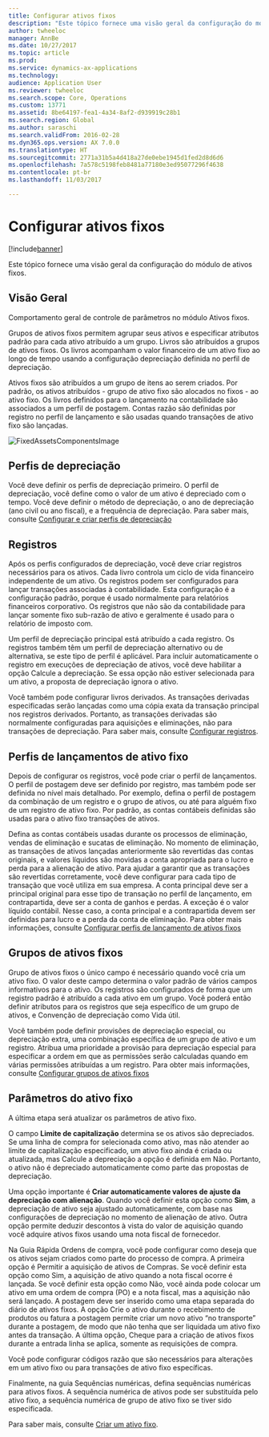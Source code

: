 ```yaml
---
title: Configurar ativos fixos
description: "Este tópico fornece uma visão geral da configuração do módulo de ativos fixos."
author: twheeloc
manager: AnnBe
ms.date: 10/27/2017
ms.topic: article
ms.prod: 
ms.service: dynamics-ax-applications
ms.technology: 
audience: Application User
ms.reviewer: twheeloc
ms.search.scope: Core, Operations
ms.custom: 13771
ms.assetid: 8be64197-fea1-4a34-8af2-d939919c28b1
ms.search.region: Global
ms.author: saraschi
ms.search.validFrom: 2016-02-28
ms.dyn365.ops.version: AX 7.0.0
ms.translationtype: HT
ms.sourcegitcommit: 2771a31b5a4d418a27de0ebe1945d1fed2d8d6d6
ms.openlocfilehash: 7a578c5198feb8481a77180e3ed95077296f4638
ms.contentlocale: pt-br
ms.lasthandoff: 11/03/2017

---
```


# <a name="set-up-fixed-assets"></a>Configurar ativos fixos

[!include[banner](../includes/banner.md)]


Este tópico fornece uma visão geral da configuração do módulo de ativos fixos.

<a name="overview"></a>Visão Geral
--------
Comportamento geral de controle de parâmetros no módulo Ativos fixos.

Grupos de ativos fixos permitem agrupar seus ativos e especificar atributos padrão para cada ativo atribuído a um grupo. Livros são atribuídos a grupos de ativos fixos. Os livros acompanham o valor financeiro de um ativo fixo ao longo de tempo usando a configuração depreciação definida no perfil de depreciação.

Ativos fixos são atribuídos a um grupo de itens ao serem criados. Por padrão, os ativos atribuídos - grupo de ativo fixo são alocados no fixos - ao ativo fixo. Os livros definidos para o lançamento na contabilidade são associados a um perfil de postagem. Contas razão são definidas por registro no perfil de lançamento e são usadas quando transações de ativo fixo são lançadas. 

![FixedAssetsComponentsImage](./media/FAComponents_Updated.png)

## <a name="depreciation-profiles"></a>Perfis de depreciação
Você deve definir os perfis de depreciação primeiro. O perfil de depreciação, você define como o valor de um ativo é depreciado com o tempo. Você deve definir o método de depreciação, o ano de depreciação (ano civil ou ano fiscal), e a frequência de depreciação. Para saber mais, consulte [Configurar e criar perfis de depreciação](tasks/set-up-depreciation-profiles.md)

## <a name="books"></a>Registros
Após os perfis configurados de depreciação, você deve criar registros necessários para os ativos. Cada livro controla um ciclo de vida financeiro independente de um ativo. Os registros podem ser configurados para lançar transações associadas à contabilidade. Esta configuração é a configuração padrão, porque é usado normalmente para relatórios financeiros corporativo. Os registros que não são da contabilidade para lançar somente fixo sub-razão de ativo e geralmente é usado para o relatório de imposto com.

Um perfil de depreciação principal está atribuído a cada registro. Os registros também têm um perfil de depreciação alternativo ou de alternativa, se este tipo de perfil é aplicável. Para incluir automaticamente o registro em execuções de depreciação de ativos, você deve habilitar a opção Calcule a depreciação. Se essa opção não estiver selecionada para um ativo, a proposta de depreciação ignora o ativo.

Você também pode configurar livros derivados. As transações derivadas especificadas serão lançadas como uma cópia exata da transação principal nos registros derivados. Portanto, as transações derivadas são normalmente configuradas para aquisições e eliminações, não para transações de depreciação.
Para saber mais, consulte [Configurar registros](tasks/set-up-value-models.md).

## <a name="fixed-asset-posting-profiles"></a>Perfis de lançamentos de ativo fixo
Depois de configurar os registros, você pode criar o perfil de lançamentos. O perfil de postagem deve ser definido por registro, mas também pode ser definida no nível mais detalhado. Por exemplo, defina o perfil de postagem da combinação de um registro e o grupo de ativos, ou até para alguém fixo de um registro de ativo fixo. Por padrão, as contas contábeis definidas são usadas para o ativo fixo transações de ativos.

Defina as contas contábeis usadas durante os processos de eliminação, vendas de eliminação e sucatas de eliminação. No momento de eliminação, as transações de ativos lançadas anteriormente são revertidas das contas originais, e valores líquidos são movidas a conta apropriada para o lucro e perda para a alienação de ativo. Para ajudar a garantir que as transações são revertidas corretamente, você deve configurar para cada tipo de transação que você utiliza em sua empresa. A conta principal deve ser a principal original para esse tipo de transação no perfil de lançamento, em contrapartida, deve ser a conta de ganhos e perdas. A exceção é o valor líquido contábil. Nesse caso, a conta principal e a contrapartida devem ser definidas para lucro e a perda da conta de eliminação. Para obter mais informações, consulte [Configurar perfis de lançamento de ativos fixos](tasks/set-up-fixed-asset-posting-profiles.md)

## <a name="fixed-asset-groups"></a>Grupos de ativos fixos
Grupo de ativos fixos o único campo é necessário quando você cria um ativo fixo. O valor deste campo determina o valor padrão de vários campos informativos para o ativo. Os registros são configurados de forma que um registro padrão é atribuído a cada ativo em um grupo. Você poderá então definir atributos para os registros que seja específico de um grupo de ativos, e Convenção de depreciação como Vida útil.

Você também pode definir provisões de depreciação especial, ou depreciação extra, uma combinação específica de um grupo de ativo e um registro. Atribua uma prioridade a provisão para depreciação especial para especificar a ordem em que as permissões serão calculadas quando em várias permissões atribuídas a um registro. Para obter mais informações, consulte [Configurar grupos de ativos fixos](tasks/set-up-fixed-asset-groups.md)

## <a name="fixed-asset-parameters"></a>Parâmetros do ativo fixo
A última etapa será atualizar os parâmetros de ativo fixo.

O campo **Limite de capitalização** determina se os ativos são depreciados. Se uma linha de compra for selecionada como ativo, mas não atender ao limite de capitalização especificado, um ativo fixo ainda é criada ou atualizada, mas Calcule a depreciação a opção é definida em Não. Portanto, o ativo não é depreciado automaticamente como parte das propostas de depreciação.

Uma opção importante é **Criar automaticamente valores de ajuste da depreciação com alienação**. Quando você definir esta opção como **Sim**, a depreciação de ativo seja ajustado automaticamente, com base nas configurações de depreciação no momento de alienação de ativo. Outra opção permite deduzir descontos à vista do valor de aquisição quando você adquire ativos fixos usando uma nota fiscal de fornecedor.

Na Guia Rápida Ordens de compra, você pode configurar como deseja que os ativos sejam criados como parte do processo de compra. A primeira opção é Permitir a aquisição de ativos de Compras. Se você definir esta opção como Sim, a aquisição de ativo quando a nota fiscal ocorre é lançada. Se você definir esta opção como Não, você ainda pode colocar um ativo em uma ordem de compra (PO) e a nota fiscal, mas a aquisição não será lançado. A postagem deve ser inserido como uma etapa separada do diário de ativos fixos. A opção Crie o ativo durante o recebimento de produtos ou fatura a postagem permite criar um novo ativo “no transporte” durante a postagem, de modo que não tenha que ser liquidada um ativo fixo antes da transação. A última opção, Cheque para a criação de ativos fixos durante a entrada linha se aplica, somente as requisições de compra.

Você pode configurar códigos razão que são necessários para alterações em um ativo fixo ou para transações de ativo fixo específicas.

Finalmente, na guia Sequências numéricas, defina sequências numéricas para ativos fixos. A sequência numérica de ativos pode ser substituída pelo ativo fixo, a sequência numérica de grupo de ativo fixo se tiver sido especificada.

Para saber mais, consulte [Criar um ativo fixo](tasks/create-fixed-asset.md).


